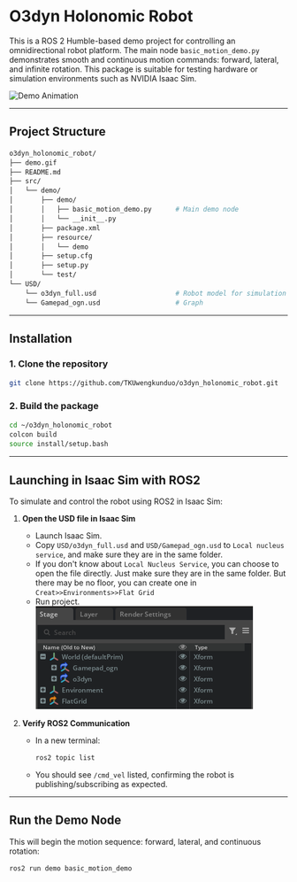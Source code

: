 # O3dyn Holonomic Robot

This is a ROS 2 Humble-based demo project for controlling an omnidirectional robot platform. The main node `basic_motion_demo.py` demonstrates smooth and continuous motion commands: forward, lateral, and infinite rotation. This package is suitable for testing hardware or simulation environments such as NVIDIA Isaac Sim.

![Demo Animation](image/demo.gif)

---

## Project Structure

```bash
o3dyn_holonomic_robot/
├── demo.gif
├── README.md
├── src/
│   └── demo/
│       ├── demo/
│       │   ├── basic_motion_demo.py      # Main demo node
│       │   └── __init__.py
│       ├── package.xml
│       ├── resource/
│       │   └── demo
│       ├── setup.cfg
│       ├── setup.py
│       └── test/
└── USD/
    └── o3dyn_full.usd                    # Robot model for simulation
    └── Gamepad_ogn.usd                   # Graph
```

---

## Installation

### 1. Clone the repository

```bash
git clone https://github.com/TKUwengkunduo/o3dyn_holonomic_robot.git
```

### 2. Build the package

```bash
cd ~/o3dyn_holonomic_robot
colcon build
source install/setup.bash
```

---

## Launching in Isaac Sim with ROS2

To simulate and control the robot using ROS2 in Isaac Sim:

1. **Open the USD file in Isaac Sim**
   - Launch Isaac Sim.
   - Copy `USD/o3dyn_full.usd` and `USD/Gamepad_ogn.usd` to `Local nucleus service`, and make sure they are in the same folder. 
   - If you don't know about `Local Nucleus Service`, you can choose to open the file directly. Just make sure they are in the same folder. But there may be no floor, you can create one in `Creat>>Environments>>Flat Grid`
   - Run project.
   ![Stag](image/Stag)

2. **Verify ROS2 Communication**
   - In a new terminal:

     ```bash
     ros2 topic list
     ```

   - You should see `/cmd_vel` listed, confirming the robot is publishing/subscribing as expected.

---

## Run the Demo Node

This will begin the motion sequence: forward, lateral, and continuous rotation:

```bash
ros2 run demo basic_motion_demo
```

